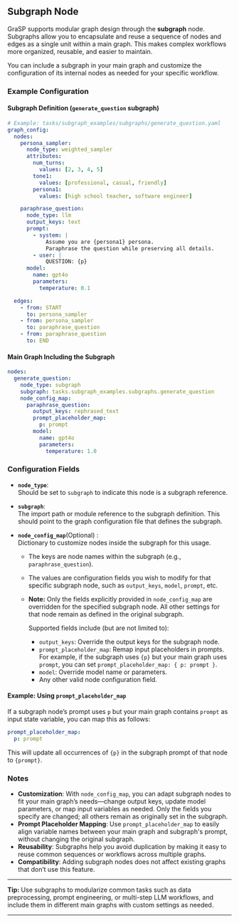 ## Subgraph Node

GraSP supports modular graph design through the **subgraph** node. Subgraphs allow you to encapsulate and reuse a sequence of nodes and edges as a single unit within a main graph. This makes complex workflows more organized, reusable, and easier to maintain.

You can include a subgraph in your main graph and customize the configuration of its internal nodes as needed for your specific workflow.

### Example Configuration

#### Subgraph Definition (`generate_question` subgraph)

```yaml
# Example: tasks/subgraph_examples/subgraphs/generate_question.yaml
graph_config:
  nodes:
    persona_sampler:
      node_type: weighted_sampler
      attributes:
        num_turns:
          values: [2, 3, 4, 5]
        tone1:
          values: [professional, casual, friendly]
        persona1:
          values: [high school teacher, software engineer]

    paraphrase_question:
      node_type: llm
      output_keys: text
      prompt:
        - system: |
            Assume you are {persona1} persona.
            Paraphrase the question while preserving all details.
        - user: |
            QUESTION: {p}
      model:
        name: gpt4o
        parameters:
          temperature: 0.1

  edges:
    - from: START
      to: persona_sampler
    - from: persona_sampler
      to: paraphrase_question
    - from: paraphrase_question
      to: END
```

#### Main Graph Including the Subgraph

```yaml
nodes:
  generate_question:
    node_type: subgraph
    subgraph: tasks.subgraph_examples.subgraphs.generate_question
    node_config_map:
      paraphrase_question:
        output_keys: rephrased_text
        prompt_placeholder_map:
          p: prompt
        model:
          name: gpt4o
          parameters:
            temperature: 1.0
```

### Configuration Fields

- **`node_type`**:  
  Should be set to `subgraph` to indicate this node is a subgraph reference.

- **`subgraph`**:  
  The import path or module reference to the subgraph definition. This should point to the graph configuration file that defines the subgraph.

- **`node_config_map`**(Optional) :  
  Dictionary to customize nodes inside the subgraph for this usage.
  - The keys are node names within the subgraph (e.g., `paraphrase_question`).
  - The values are configuration fields you wish to modify for that specific subgraph node, such as `output_keys`, `model`, `prompt`, etc.
  - **Note:** Only the fields explicitly provided in `node_config_map` are overridden for the specified subgraph node. All other settings for that node remain as defined in the original subgraph.

    Supported fields include (but are not limited to):
    - `output_keys`: Override the output keys for the subgraph node.
    - `prompt_placeholder_map`: Remap input placeholders in prompts. For example, if the subgraph uses `{p}` but your main graph uses `prompt`, you can set `prompt_placeholder_map: { p: prompt }`.
    - `model`: Override model name or parameters.
    - Any other valid node configuration field.

#### Example: Using `prompt_placeholder_map`

If a subgraph node’s prompt uses `p` but your main graph contains `prompt` as input state variable, you can map this as follows:

```yaml
prompt_placeholder_map:
  p: prompt
```
This will update all occurrences of `{p}` in the subgraph prompt of that node to `{prompt}`.

### Notes

- **Customization**: With `node_config_map`, you can adapt subgraph nodes to fit your main graph’s needs—change output keys, update model parameters, or map input variables as needed. Only the fields you specify are changed; all others remain as originally set in the subgraph.
- **Prompt Placeholder Mapping**: Use `prompt_placeholder_map` to easily align variable names between your main graph and subgraph's prompt, without changing the original subgraph.
- **Reusability**: Subgraphs help you avoid duplication by making it easy to reuse common sequences or workflows across multiple graphs.
- **Compatibility**: Adding subgraph nodes does not affect existing graphs that don’t use this feature.

---

**Tip:** Use subgraphs to modularize common tasks such as data preprocessing, prompt engineering, or multi-step LLM workflows, and include them in different main graphs with custom settings as needed.

---